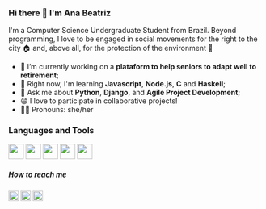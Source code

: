 ### Hi there 👋 I'm Ana Beatriz

I'm a Computer Science Undergraduate Student from Brazil. Beyond programming, I love to be engaged in social movements for the right to the city :house: and, above all, for the protection of the environment :herb: 

- 🔭 I’m currently working on a **plataform to help seniors to adapt well to retirement**;
- 🌱 Right now, I'm learning  **Javascript**, **Node.js**, **C** and **Haskell**;
- 💬 Ask me about **Python**, **Django**, and **Agile Project Development**;
- 😄 I love to participate in collaborative projects! 
- :ok_woman: Pronouns: she/her


### Languages and Tools
<img width="30px" src="https://www.flaticon.com/svg/static/icons/svg/1822/1822899.svg" /> <img width="30px" src="https://www.flaticon.com/svg/static/icons/svg/541/541509.svg"/> <img width="30px" src="https://www.flaticon.com/svg/static/icons/svg/888/888859.svg"/> <img width="30px" src="https://www.flaticon.com/svg/static/icons/svg/888/888847.svg"/> <img width="30px" src="https://www.flaticon.com/svg/static/icons/svg/888/888872.svg"/> 




##### How to reach me
<a href="https://www.linkedin.com/in/anabxms/"><img width="20px" src="https://www.flaticon.com/svg/static/icons/svg/174/174857.svg" /></a> <a href="https://www.instagram.com/anabia.jpg/"><img width="20px" src="https://www.flaticon.com/svg/static/icons/svg/174/174855.svg" /></a> <a href="https://www.behance.net/abxms"><img width="20px" src="https://www.flaticon.com/svg/static/icons/svg/174/174837.svg" /></a>  
